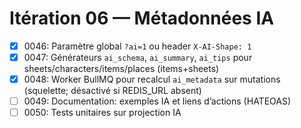 # Itération 06 — Métadonnées IA

- [x] 0046: Paramètre global `?ai=1` ou header `X-AI-Shape: 1`
- [x] 0047: Générateurs `ai_schema`, `ai_summary`, `ai_tips` pour sheets/characters/items/places (items+sheets)
- [x] 0048: Worker BullMQ pour recalcul `ai_metadata` sur mutations (squelette; désactivé si REDIS_URL absent)
- [ ] 0049: Documentation: exemples IA et liens d’actions (HATEOAS)
- [ ] 0050: Tests unitaires sur projection IA
